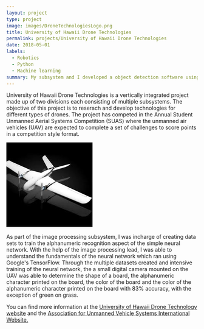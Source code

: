 ```yaml
---
layout: project
type: project
image: images/DroneTechnologiesLogo.png
title: University of Hawaii Drone Technologies
permalink: projects/University of Hawaii Drone Technologies
date: 2018-05-01
labels:
  - Robotics
  - Python
  - Machine learning
summary: My subsystem and I developed a object detection software using machine learning.
---
```


University of Hawaii Drone Technologies is a vertically integrated project made up of two divisions each consisting of multiple subsystems. The objective of this project is to reserach and develop technologies for different types of drones. The project has competed in the Annual Student Unmanned Aerial Systems Competition (SUAS) where the unmanned air vehicles (UAV) are expected to complete a set of challenges to score points in a competition style format.

<img class="image-rounded" src="../images/UHDT1.jpg">

As part of the image processing subsystem, I was incharge of creating data sets to train the alphanumeric recognition aspect of the simple neural network. With the help of the image processing lead, I was able to understand the fundamentals of the neural network which ran using Google's TensorFlow. Through the multiple datasets created and intensive training of the neural network, the a small digital camera mounted on the UAV was able to determine the shape of a board, the alphanumeric character printed on the board, the color of the board and the color of the alphanumeric character printed on the board with 83% accuracy, with the exception of green on grass.

You can find more information at the [University of Hawaii Drone Technology website](https://me.hawaii.edu/design/uhdt/) and the [Association for Unmanned Vehicle Systems International Website.](https://www.auvsi-suas.org/)
